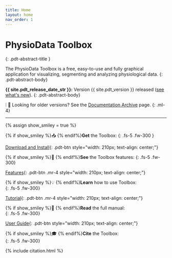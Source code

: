 ```yaml
---
title: Home
layout: home
nav_order: 1
---
```


# PhysioData Toolbox
{: .pdt-abstract-title }

The PhysioData Toolbox is a free, easy-to-use and fully graphical application for visualizing, segmenting and analyzing physiological data.
{: .pdt-abstract-body}

**{{ site.pdt_release_date_str }}:** Version {{ site.pdt_version }} released ([see what's new](./docs/change-log.html)). 
{: .pdt-abstract-body}


❕ 🦕 Looking for older versions? See the [Documentation Archive](./docs/doc-versions.html) page.
{: .ml-4}

---

{% assign show_smiley = true %}

{% if show_smiley %}📥 {% endif%}**Get** the Toolbox:
{: .fs-5 .fw-300 }

[Download and Install](./docs/installation.html){: .pdt-btn style="width: 210px; text-align: center;"}

{% if show_smiley %}👀 {% endif%}**See** the Toolbox features:
{: .fs-5 .fw-300}

[Features](./docs/features.html){: .pdt-btn .mr-4 style="width: 210px; text-align: center;"} 

{% if show_smiley %}💡 {% endif%}**Learn** how to use Toolbox:  
{: .fs-5 .fw-300}

[Tutorial](./docs/tutorial.html){: .pdt-btn .mr-4 style="width: 210px; text-align: center;"} 

{% if show_smiley %}📖 {% endif%}**Read** the full manual:  
{: .fs-5 .fw-300}

[User Guide](./docs/user-guide.html){: .pdt-btn style="width: 210px; text-align: center;"}

{% if show_smiley %}🎓 {% endif%}**Cite** the Toolbox:  
{: .fs-5 .fw-300}

{% include citation.html %}
